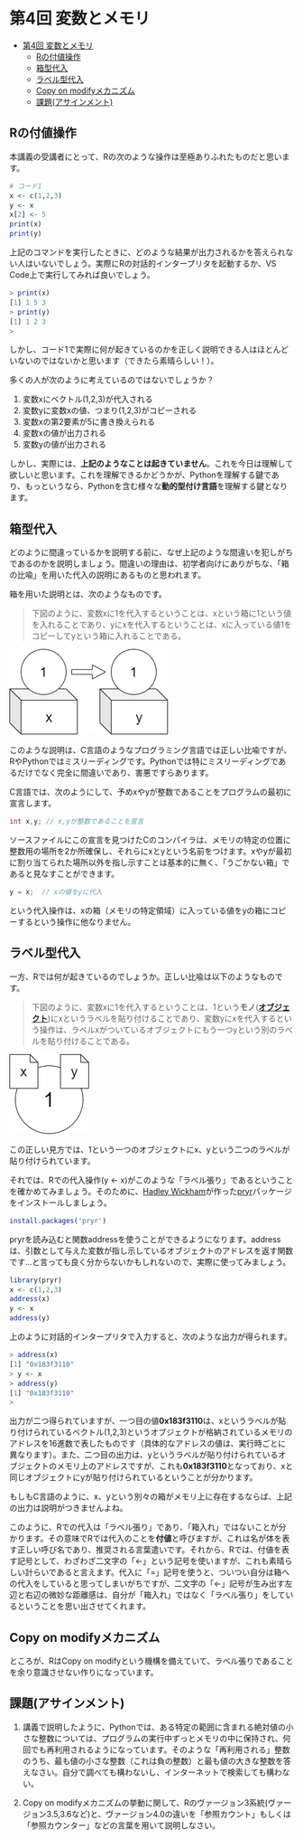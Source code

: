 # 第4回 変数とメモリ

- [第4回 変数とメモリ](#第4回-変数とメモリ)
  - [Rの付値操作](#rの付値操作)
  - [箱型代入](#箱型代入)
  - [ラベル型代入](#ラベル型代入)
  - [Copy on modifyメカニズム](#copy-on-modifyメカニズム)
  - [課題(アサインメント)](#課題アサインメント)

## Rの付値操作

本講義の受講者にとって、Rの次のような操作は至極ありふれたものだと思います。

```R
# コード1
x <- c(1,2,3)
y <- x
x[2] <- 5
print(x)
print(y)
```

上記のコマンドを実行したときに、どのような結果が出力されるかを答えられない人はいないでしょう。実際にRの対話的インタープリタを起動するか、VS Code上で実行してみれば良いでしょう。

```R
> print(x)
[1] 1 5 3
> print(y)
[1] 1 2 3
> 
```

しかし、コード1で実際に何が起きているのかを正しく説明できる人はほとんどいないのではないかと思います（できたら素晴らしい！）。

多くの人が次のように考えているのではないでしょうか？

1. 変数xにベクトル(1,2,3)が代入される
2. 変数yに変数xの値、つまり(1,2,3)がコピーされる
3. 変数xの第2要素が5に書き換えられる
4. 変数xの値が出力される
5. 変数yの値が出力される

しかし、実際には、**上記のようなことは起きていません**。これを今日は理解して欲しいと思います。これを理解できるかどうかが、Pythonを理解する鍵であり、もっというなら、Pythonを含む様々な**動的型付け言語**を理解する鍵となります。

## 箱型代入

どのように間違っているかを説明する前に、なぜ上記のような間違いを犯しがちであるのかを説明しましょう。間違いの理由は、初学者向けにありがちな、「箱の比喩」を用いた代入の説明にあるものと思われます。

箱を用いた説明とは、次のようなものです。

>下図のように、変数xに1を代入するということは、xという箱に1という値を入れることであり、yにxを代入するということは、xに入っている値1をコピーしてyという箱に入れることである。

![box-type substitution](img/box_explanation.drawio.png)

このような説明は、C言語のようなプログラミング言語では正しい比喩ですが、RやPythonではミスリーディングです。Pythonでは特にミスリーディングであるだけでなく完全に間違いであり、害悪ですらあります。

C言語では、次のようにして、予めxやyが整数であることをプログラムの最初に宣言します。

```C
int x,y; // x,yが整数であることを宣言
```

ソースファイルにこの宣言を見つけたCのコンパイラは、メモリの特定の位置に整数用の場所を2か所確保し、それらにxとyという名前をつけます。xやyが最初に割り当てられた場所以外を指し示すことは基本的に無く、「うごかない箱」であると見なすことができます。

```C
y = x;  // xの値をyに代入
```

という代入操作は、xの箱（メモリの特定領域）に入っている値をyの箱にコピーするという操作に他なりません。

## ラベル型代入

一方、Rでは何が起きているのでしょうか。正しい比喩は以下のようなものです。

>下図のように、変数xに1を代入するということは、1という**モノ**([**オブジェクト**](https://ja.wikipedia.org/wiki/%E3%82%AA%E3%83%96%E3%82%B8%E3%82%A7%E3%82%AF%E3%83%88_(%E3%83%97%E3%83%AD%E3%82%B0%E3%83%A9%E3%83%9F%E3%83%B3%E3%82%B0)))にxというラベルを貼り付けることであり、変数yにxを代入するという操作は、ラベルxがついているオブジェクトにもう一つyという別のラベルを貼り付けることである。

![label-type substitution](img/label_explanation.drawio.png)

この正しい見方では、1という一つのオブジェクトにx、yという二つのラベルが貼り付けられています。

それでは、Rでの代入操作(y <- x)がこのような「ラベル張り」であるということを確かめてみましょう。そのために、[Hadley Wickham](http://hadley.nz/)が作った[pryr](https://cran.r-project.org/web/packages/pryr/index.html)パッケージをインストールしましょう。

```R
install.packages('pryr')
```

pryrを読み込むと関数addressを使うことができるようになります。addressは、引数として与えた変数が指し示しているオブジェクトのアドレスを返す関数です…と言っても良く分からないかもしれないので、実際に使ってみましょう。

```R
library(pryr)
x <- c(1,2,3)
address(x)
y <- x
address(y)
```

上のように対話的インタープリタで入力すると、次のような出力が得られます。

```R
> address(x)
[1] "0x183f3110"
> y <- x
> address(y)
[1] "0x183f3110"
> 
```

出力が二つ得られていますが、一つ目の値**0x183f3110**は、xというラベルが貼り付けられているベクトル(1,2,3)というオブジェクトが格納されているメモリのアドレスを16進数で表したものです（具体的なアドレスの値は、実行時ごとに異なります）。また、二つ目の出力は、yというラベルが貼り付けられているオブジェクトのメモリ上のアドレスですが、これも**0x183f3110**となっており、xと同じオブジェクトにyが貼り付けられているということが分かります。

もしもC言語のように、x、yという別々の箱がメモリ上に存在するならば、上記の出力は説明がつきませんよね。

このように、Rでの代入は「ラベル張り」であり、「箱入れ」ではないことが分かります。その意味でRでは代入のことを**付値**と呼びますが、これは名が体を表す正しい呼び名であり、推奨される言葉遣いです。それから、Rでは、付値を表す記号として、わざわざ二文字の「<-」という記号を使いますが、これも素晴らしい計らいであると言えます。代入に「=」記号を使うと、ついつい自分は箱への代入をしていると思ってしまいがちですが、二文字の「<-」記号が生み出す左辺と右辺の微妙な距離感は、自分が「箱入れ」ではなく「ラベル張り」をしているということを思い出させてくれます。

## Copy on modifyメカニズム

ところが、RはCopy on modifyという機構を備えていて、ラベル張りであることを余り意識させない作りになっています。

## 課題(アサインメント)

1. 講義で説明したように、Pythonでは、ある特定の範囲に含まれる絶対値の小さな整数については、プログラムの実行中ずっとメモリの中に保持され、何回でも再利用されるようになっています。そのような「再利用される」整数のうち、最も値の小さな整数（これは負の整数）と最も値の大きな整数を答えなさい。自分で調べても構わないし、インターネットで検索しても構わない。

2. Copy on modifyメカニズムの挙動に関して、Rのヴァージョン3系統(ヴァージョン3.5,3.6など)と、ヴァージョン4.0の違いを「参照カウント」もしくは「参照カウンター」などの言葉を用いて説明しなさい。
